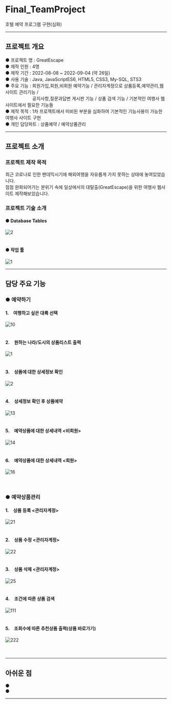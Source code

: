 # Final_TeamProject
호텔 예약 프로그램 구현(심화)
<hr/>

## 프로젝트 개요
● 프로젝트 명 : GreatEscape <br/>
● 제작 인원 : 4명 <br/>
● 제작 기간 : 2022-08-08 ~ 2022-09-04 (약 26일) <br/>
● 사용 기술 : Java, JavaScriptES6, HTML5, CSS3, My-SQL, STS3 <br/>
● 주요 기능 : 회원가입,회원,비회원 예약기능 / 관리자계정으로 상품등록,예약관리,웹사이트 관리기능 / <br/>
&emsp;&emsp;&emsp;&emsp;&emsp;&emsp;공지사항,질문과답변 게시판 기능 / 상품 검색 기능 / 기본적인 여행사 웹사이트에서 필요한 기능들 <br/>
● 제작 목적 : 1차 프로젝트에서 미비된 부분을 심화하여 기본적인 기능사용이 가능한 여행사 사이트 구현 <br/>
● 개인 담당파트 : 상품예약 / 예약상품관리 <br/>
<hr/>

## 프로젝트 소개

### 프로젝트 제작 목적
최근 코로나로 인한 팬데믹시기에 해외여행을 자유롭게 가지 못하는 상태에 놓여있었습니다. <br/>
점점 완화되어가는 분위기 속에 일상에서의 대탈출(GreatEscape)을 위한 여행사 웹사이트 제작해보았습니다. <br/>

### 프로젝트 기술 소개

#### ● Database Tables <br/>
![2](https://user-images.githubusercontent.com/98449486/188802579-e84e8915-a1d9-490f-864a-4c1ed0ffe404.PNG) <br/><br/>
#### ● 작업 툴 <br/>
![1](https://user-images.githubusercontent.com/98449486/188802533-c582aa72-ae3b-4539-a2f1-a862adff6b7e.PNG) <br/>
<hr/>

## 담당 주요 기능

### ● 예약하기 <br/>
#### 1.&emsp;여행하고 싶은 대륙 선택 <br/>
![10](https://user-images.githubusercontent.com/98449486/188804624-78f3d90c-4b9e-4a0a-aefd-c9e8a08fcc51.PNG) <br/>
<br/>
#### 2.&emsp;원하는 나라/도시의 상품리스트 출력 <br/>
![1](https://user-images.githubusercontent.com/98449486/188809314-3154d5f3-2d92-42b0-811f-022ff28470b9.PNG) <br/>
<br/>
#### 3.&emsp;상품에 대한 상세정보 확인 <br/>
![2](https://user-images.githubusercontent.com/98449486/188809532-b2f24079-fe85-4e84-9680-5c0fde52b7c1.PNG) <br/>
<br/>
#### 4.&emsp;상세정보 확인 후 상품예약 <br/>
![13](https://user-images.githubusercontent.com/98449486/188805531-f4ef8bea-90cf-489e-b493-636e53533a96.PNG) <br/>
<br/>
#### 5.&emsp;예약상품에 대한 상세내역 <비회원> <br/>
![14](https://user-images.githubusercontent.com/98449486/188805744-3c70c80e-b4e8-4f2f-af3f-ba97b30ca792.PNG) <br/>
<br/>
#### 6.&emsp;예약상품에 대한 상세내역 <회원> <br/>
![16](https://user-images.githubusercontent.com/98449486/188805923-d1822f08-742e-4c11-83bc-dd356f1ae955.PNG) <br/>
<br/>
<br/>

### ● 예약상품관리
#### 1.&emsp;상품 등록 <관리자계정> <br/>
![21](https://user-images.githubusercontent.com/98449486/188807173-9e26d5bc-93df-4329-96c9-872e5c07a2aa.PNG) <br/>
<br/>
#### 2.&emsp;상품 수정 <관리자계정> <br/>
![22](https://user-images.githubusercontent.com/98449486/188807712-da37eaf0-aaa5-43fc-a46a-c15c70c760c8.PNG) <br/>
<br/>
#### 3.&emsp;상품 삭제 <관리자계정> <br/>
![25](https://user-images.githubusercontent.com/98449486/188807850-b34c3e38-40e5-4347-a2f0-b0d6d00f57b7.PNG) <br/>
<br/>
#### 4.&emsp;조건에 따른 상품 검색 <br/>
![111](https://user-images.githubusercontent.com/98449486/188808612-0ab1db85-0056-4940-991a-8330946d5861.PNG) <br/>
<br/>
#### 5.&emsp;조회수에 따른 추천상품 출력(상품 바로가기) <br/>
![222](https://user-images.githubusercontent.com/98449486/188808649-50726639-c181-4ba7-8036-6be2d56546e4.PNG) <br/>
<br/>
<br/>
<hr/>

## 아쉬운 점
●  <br/>
●  <br/>

<hr/>
